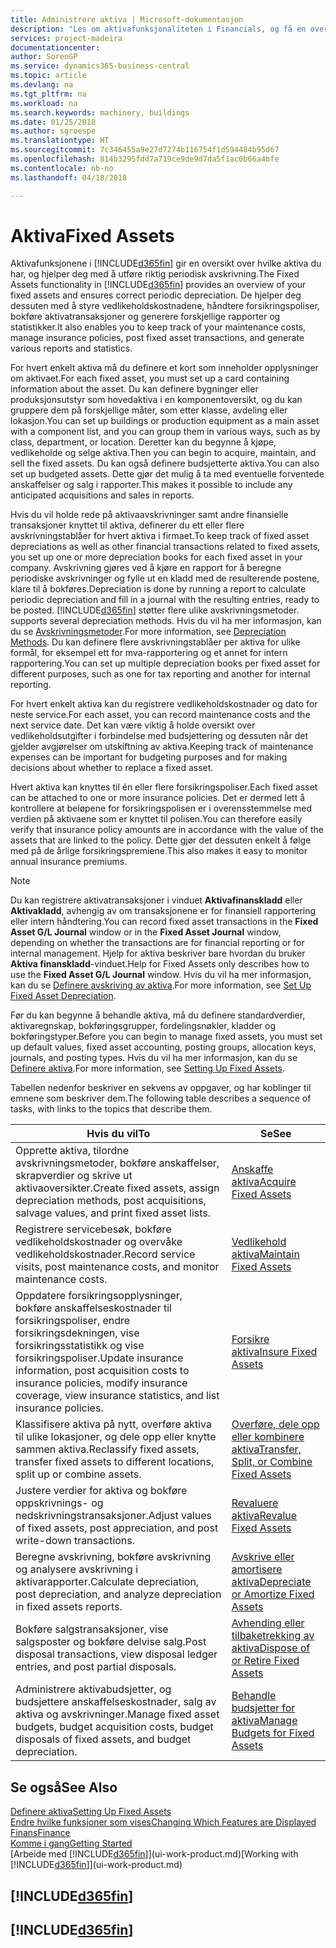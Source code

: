 ```yaml
---
title: Administrere aktiva | Microsoft-dokumentasjon
description: "Les om aktivafunksjonaliteten i Financials, og få en oversikt over hvordan du arbeider med aktiva."
services: project-madeira
documentationcenter: 
author: SorenGP
ms.service: dynamics365-business-central
ms.topic: article
ms.devlang: na
ms.tgt_pltfrm: na
ms.workload: na
ms.search.keywords: machinery, buildings
ms.date: 01/25/2018
ms.author: sgroespe
ms.translationtype: HT
ms.sourcegitcommit: 7c346455a9e27d7274b116754f1d594484b95d67
ms.openlocfilehash: 814b3295fdd7a719ce9de9d7da5f1ac0b66a4bfe
ms.contentlocale: nb-no
ms.lasthandoff: 04/18/2018

---
```

# <a name="fixed-assets"></a><span data-ttu-id="bbb97-103">Aktiva</span><span class="sxs-lookup"><span data-stu-id="bbb97-103">Fixed Assets</span></span>
<span data-ttu-id="bbb97-104">Aktivafunksjonene i [!INCLUDE[d365fin](includes/d365fin_md.md)] gir en oversikt over hvilke aktiva du har, og hjelper deg med å utføre riktig periodisk avskrivning.</span><span class="sxs-lookup"><span data-stu-id="bbb97-104">The Fixed Assets functionality in [!INCLUDE[d365fin](includes/d365fin_md.md)] provides an overview of your fixed assets and ensures correct periodic depreciation.</span></span> <span data-ttu-id="bbb97-105">De hjelper deg dessuten med å styre vedlikeholdskostnadene, håndtere forsikringspoliser, bokføre aktivatransaksjoner og generere forskjellige rapporter og statistikker.</span><span class="sxs-lookup"><span data-stu-id="bbb97-105">It also enables you to keep track of your maintenance costs, manage insurance policies, post fixed asset transactions, and generate various reports and statistics.</span></span>

<span data-ttu-id="bbb97-106">For hvert enkelt aktiva må du definere et kort som inneholder opplysninger om aktivaet.</span><span class="sxs-lookup"><span data-stu-id="bbb97-106">For each fixed asset, you must set up a card containing information about the asset.</span></span> <span data-ttu-id="bbb97-107">Du kan definere bygninger eller produksjonsutstyr som hovedaktiva i en komponentoversikt, og du kan gruppere dem på forskjellige måter, som etter klasse, avdeling eller lokasjon.</span><span class="sxs-lookup"><span data-stu-id="bbb97-107">You can set up buildings or production equipment as a main asset with a component list, and you can group them in various ways, such as by class, department, or location.</span></span> <span data-ttu-id="bbb97-108">Deretter kan du begynne å kjøpe, vedlikeholde og selge aktiva.</span><span class="sxs-lookup"><span data-stu-id="bbb97-108">Then you can begin to acquire, maintain, and sell the fixed assets.</span></span> <span data-ttu-id="bbb97-109">Du kan også definere budsjetterte aktiva.</span><span class="sxs-lookup"><span data-stu-id="bbb97-109">You can also set up budgeted assets.</span></span> <span data-ttu-id="bbb97-110">Dette gjør det mulig å ta med eventuelle forventede anskaffelser og salg i rapporter.</span><span class="sxs-lookup"><span data-stu-id="bbb97-110">This makes it possible to include any anticipated acquisitions and sales in reports.</span></span>

<span data-ttu-id="bbb97-111">Hvis du vil holde rede på aktivaavskrivninger samt andre finansielle transaksjoner knyttet til aktiva, definerer du ett eller flere avskrivningstablåer for hvert aktiva i firmaet.</span><span class="sxs-lookup"><span data-stu-id="bbb97-111">To keep track of fixed asset depreciations as well as other financial transactions related to fixed assets, you set up one or more depreciation books for each fixed asset in your company.</span></span> <span data-ttu-id="bbb97-112">Avskrivning gjøres ved å kjøre en rapport for å beregne periodiske avskrivninger og fylle ut en kladd med de resulterende postene, klare til å bokføres.</span><span class="sxs-lookup"><span data-stu-id="bbb97-112">Depreciation is done by running a report to calculate periodic depreciation and fill in a journal with the resulting entries, ready to be posted.</span></span> [!INCLUDE[d365fin](includes/d365fin_md.md)]<span data-ttu-id="bbb97-113"> støtter flere ulike avskrivningsmetoder.</span><span class="sxs-lookup"><span data-stu-id="bbb97-113"> supports several depreciation methods.</span></span> <span data-ttu-id="bbb97-114">Hvis du vil ha mer informasjon, kan du se [Avskrivningsmetoder](fa-depreciation-methods.md).</span><span class="sxs-lookup"><span data-stu-id="bbb97-114">For more information, see [Depreciation Methods](fa-depreciation-methods.md).</span></span> <span data-ttu-id="bbb97-115">Du kan definere flere avskrivningstablåer per aktiva for ulike formål, for eksempel ett for mva-rapportering og et annet for intern rapportering.</span><span class="sxs-lookup"><span data-stu-id="bbb97-115">You can set up multiple depreciation books per fixed asset for different purposes, such as one for tax reporting and another for internal reporting.</span></span>

<span data-ttu-id="bbb97-116">For hvert enkelt aktiva kan du registrere vedlikeholdskostnader og dato for neste service.</span><span class="sxs-lookup"><span data-stu-id="bbb97-116">For each asset, you can record maintenance costs and the next service date.</span></span> <span data-ttu-id="bbb97-117">Det kan være viktig å holde oversikt over vedlikeholdsutgifter i forbindelse med budsjettering og dessuten når det gjelder avgjørelser om utskiftning av aktiva.</span><span class="sxs-lookup"><span data-stu-id="bbb97-117">Keeping track of maintenance expenses can be important for budgeting purposes and for making decisions about whether to replace a fixed asset.</span></span>

<span data-ttu-id="bbb97-118">Hvert aktiva kan knyttes til én eller flere forsikringspoliser.</span><span class="sxs-lookup"><span data-stu-id="bbb97-118">Each fixed asset can be attached to one or more insurance policies.</span></span> <span data-ttu-id="bbb97-119">Det er dermed lett å kontrollere at beløpene for forsikringspolisen er i overensstemmelse med verdien på aktivaene som er knyttet til polisen.</span><span class="sxs-lookup"><span data-stu-id="bbb97-119">You can therefore easily verify that insurance policy amounts are in accordance with the value of the assets that are linked to the policy.</span></span> <span data-ttu-id="bbb97-120">Dette gjør det dessuten enkelt å følge med på de årlige forsikringspremiene.</span><span class="sxs-lookup"><span data-stu-id="bbb97-120">This also makes it easy to monitor annual insurance premiums.</span></span>

> [!NOTE]  
>   <span data-ttu-id="bbb97-121">Du kan registrere aktivatransaksjoner i vinduet **Aktivafinanskladd** eller **Aktivakladd**, avhengig av om transaksjonene er for finansiell rapportering eller intern håndtering.</span><span class="sxs-lookup"><span data-stu-id="bbb97-121">You can record fixed asset transactions in the **Fixed Asset G/L Journal** window or in the **Fixed Asset Journal** window, depending on whether the transactions are for financial reporting or for internal management.</span></span> <span data-ttu-id="bbb97-122">Hjelp for aktiva beskriver bare hvordan du bruker **Aktiva finanskladd**-vinduet.</span><span class="sxs-lookup"><span data-stu-id="bbb97-122">Help for Fixed Assets only describes how to use the **Fixed Asset G/L Journal** window.</span></span> <span data-ttu-id="bbb97-123">Hvis du vil ha mer informasjon, kan du se [Definere avskriving av aktiva](fa-how-setup-depreciation.md).</span><span class="sxs-lookup"><span data-stu-id="bbb97-123">For more information, see [Set Up Fixed Asset Depreciation](fa-how-setup-depreciation.md).</span></span>

<span data-ttu-id="bbb97-124">Før du kan begynne å behandle aktiva, må du definere standardverdier, aktivaregnskap, bokføringsgrupper, fordelingsnøkler, kladder og bokføringstyper.</span><span class="sxs-lookup"><span data-stu-id="bbb97-124">Before you can begin to manage fixed assets, you must set up default values, fixed asset accounting, posting groups, allocation keys, journals, and posting types.</span></span> <span data-ttu-id="bbb97-125">Hvis du vil ha mer informasjon, kan du se [Definere aktiva](fa-setup.md).</span><span class="sxs-lookup"><span data-stu-id="bbb97-125">For more information, see [Setting Up Fixed Assets](fa-setup.md).</span></span>

<span data-ttu-id="bbb97-126">Tabellen nedenfor beskriver en sekvens av oppgaver, og har koblinger til emnene som beskriver dem.</span><span class="sxs-lookup"><span data-stu-id="bbb97-126">The following table describes a sequence of tasks, with links to the topics that describe them.</span></span>

| <span data-ttu-id="bbb97-127">Hvis du vil</span><span class="sxs-lookup"><span data-stu-id="bbb97-127">To</span></span> | <span data-ttu-id="bbb97-128">Se</span><span class="sxs-lookup"><span data-stu-id="bbb97-128">See</span></span> |
| --- | --- |
| <span data-ttu-id="bbb97-129">Opprette aktiva, tilordne avskrivningsmetoder, bokføre anskaffelser, skrapverdier og skrive ut aktivaoversikter.</span><span class="sxs-lookup"><span data-stu-id="bbb97-129">Create fixed assets, assign depreciation methods, post acquisitions, salvage values, and print fixed asset lists.</span></span> |[<span data-ttu-id="bbb97-130">Anskaffe aktiva</span><span class="sxs-lookup"><span data-stu-id="bbb97-130">Acquire Fixed Assets</span></span>](fa-how-acquire.md) |
| <span data-ttu-id="bbb97-131">Registrere servicebesøk, bokføre vedlikeholdskostnader og overvåke vedlikeholdskostnader.</span><span class="sxs-lookup"><span data-stu-id="bbb97-131">Record service visits, post maintenance costs, and monitor maintenance costs.</span></span> |[<span data-ttu-id="bbb97-132">Vedlikehold aktiva</span><span class="sxs-lookup"><span data-stu-id="bbb97-132">Maintain Fixed Assets</span></span>](fa-how-maintain.md) |
| <span data-ttu-id="bbb97-133">Oppdatere forsikringsopplysninger, bokføre anskaffelseskostnader til forsikringspoliser, endre forsikringsdekningen, vise forsikringsstatistikk og vise forsikringspoliser.</span><span class="sxs-lookup"><span data-stu-id="bbb97-133">Update insurance information, post acquisition costs to insurance policies, modify insurance coverage, view insurance statistics, and list insurance policies.</span></span> |[<span data-ttu-id="bbb97-134">Forsikre aktiva</span><span class="sxs-lookup"><span data-stu-id="bbb97-134">Insure Fixed Assets</span></span>](fa-how-insure.md) |
| <span data-ttu-id="bbb97-135">Klassifisere aktiva på nytt, overføre aktiva til ulike lokasjoner, og dele opp eller knytte sammen aktiva.</span><span class="sxs-lookup"><span data-stu-id="bbb97-135">Reclassify fixed assets, transfer fixed assets to different locations, split up or combine assets.</span></span> |[<span data-ttu-id="bbb97-136">Overføre, dele opp eller kombinere aktiva</span><span class="sxs-lookup"><span data-stu-id="bbb97-136">Transfer, Split, or Combine Fixed Assets</span></span>](fa-how-trans-split-combine.md) |
| <span data-ttu-id="bbb97-137">Justere verdier for aktiva og bokføre oppskrivnings- og nedskrivningstransaksjoner.</span><span class="sxs-lookup"><span data-stu-id="bbb97-137">Adjust values of fixed assets, post appreciation, and post write-down transactions.</span></span> |[<span data-ttu-id="bbb97-138">Revaluere aktiva</span><span class="sxs-lookup"><span data-stu-id="bbb97-138">Revalue Fixed Assets</span></span>](fa-how-revalue.md) |
| <span data-ttu-id="bbb97-139">Beregne avskrivning, bokføre avskrivning og analysere avskrivning i aktivarapporter.</span><span class="sxs-lookup"><span data-stu-id="bbb97-139">Calculate depreciation, post depreciation, and  analyze depreciation in fixed assets reports.</span></span> |[<span data-ttu-id="bbb97-140">Avskrive eller amortisere aktiva</span><span class="sxs-lookup"><span data-stu-id="bbb97-140">Depreciate or Amortize Fixed Assets</span></span>](fa-how-depreciate-amortize.md) |
| <span data-ttu-id="bbb97-141">Bokføre salgstransaksjoner, vise salgsposter og bokføre delvise salg.</span><span class="sxs-lookup"><span data-stu-id="bbb97-141">Post disposal transactions, view disposal ledger entries, and post partial disposals.</span></span> |[<span data-ttu-id="bbb97-142">Avhending eller tilbaketrekking av aktiva</span><span class="sxs-lookup"><span data-stu-id="bbb97-142">Dispose of or Retire Fixed Assets</span></span>](fa-how-dispose-retire.md) |
| <span data-ttu-id="bbb97-143">Administrere aktivabudsjetter, og budsjettere anskaffelseskostnader, salg av aktiva og avskrivninger.</span><span class="sxs-lookup"><span data-stu-id="bbb97-143">Manage fixed asset budgets, budget acquisition costs, budget disposals of fixed assets, and budget depreciation.</span></span> |[<span data-ttu-id="bbb97-144">Behandle budsjetter for aktiva</span><span class="sxs-lookup"><span data-stu-id="bbb97-144">Manage Budgets for Fixed Assets</span></span>](fa-how-manage-budgets.md) |

## <a name="see-also"></a><span data-ttu-id="bbb97-145">Se også</span><span class="sxs-lookup"><span data-stu-id="bbb97-145">See Also</span></span>
[<span data-ttu-id="bbb97-146">Definere aktiva</span><span class="sxs-lookup"><span data-stu-id="bbb97-146">Setting Up Fixed Assets</span></span>](fa-setup.md)  
[<span data-ttu-id="bbb97-147">Endre hvilke funksjoner som vises</span><span class="sxs-lookup"><span data-stu-id="bbb97-147">Changing Which Features are Displayed</span></span>](ui-experiences.md)  
[<span data-ttu-id="bbb97-148">Finans</span><span class="sxs-lookup"><span data-stu-id="bbb97-148">Finance</span></span>](finance.md)  
[<span data-ttu-id="bbb97-149">Komme i gang</span><span class="sxs-lookup"><span data-stu-id="bbb97-149">Getting Started</span></span>](product-get-started.md)  
<span data-ttu-id="bbb97-150">[Arbeide med [!INCLUDE[d365fin](includes/d365fin_md.md)]](ui-work-product.md)</span><span class="sxs-lookup"><span data-stu-id="bbb97-150">[Working with [!INCLUDE[d365fin](includes/d365fin_md.md)]](ui-work-product.md)</span></span>

## [!INCLUDE[d365fin](includes/free_trial_md.md)]  
## [!INCLUDE[d365fin](includes/training_link_md.md)]

